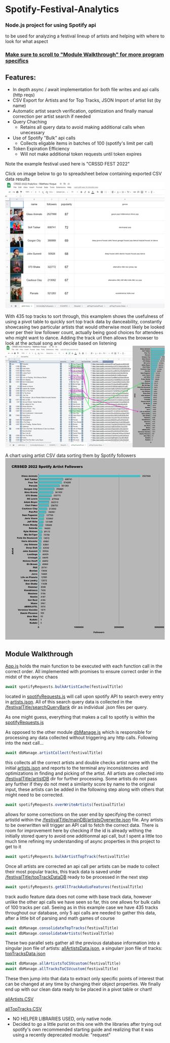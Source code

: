 # Spotify-Festival-Analytics
### Node.js project for using Spotify api
to be used for analyzing a festival lineup of artists and helping with where to look for what aspect

### [Make sure to scroll to "Module Walkthrough" for more program specifics](https://github.com/MatthewHoque/Spotify-Festival-Analytics/blob/main/README.md#module-walkthrough)
## Features:
  * In depth async / await implementation for both file writes and api calls (http reqs)  
  * CSV Export for Artists and for Top Tracks, JSON Import of artist list (by name)
  * Automatic artist search verification, optimization and finally manual correction per artist search if needed
  * Query Chaching
    * Retains all query data to avoid making additional calls when unecessary
  * Use of Spotify "Bulk" api calls
    * Collects eligable items in batches of 100 (spotify's limit per call)
  * Token Expiration Efficiency
    * Will not make additional token requests until token expires  

Note the example festival used here is "CRSSD FEST 2022"

Click on image below to go to spreadsheet below containing exported CSV data results
[![image](https://github.com/MatthewHoque/Spotify-Festival-Analytics/blob/main/readmeSources/googleSheet.jpg?raw=true)](https://docs.google.com/spreadsheets/d/1mtFT8Uqi2-639NRQHsrvIffb3SRx6czsqH5JREp7WNs/edit?usp=sharing)

With 435 top tracks to sort through, this examplem shows the usefulness of using a pivot table to quickly sort top track data by danceability, constantly showcasing two particular artists that would otherwise most likely be looked over per their low follower count, actually being good choices for attendees who might want to dance. Adding the track url then allows the browser to look at the actual song and decide based on listening
[![video discussion](https://github.com/MatthewHoque/Spotify-Festival-Analytics/blob/main/readmeSources/pivot.jpg?raw=true)](https://docs.google.com/spreadsheets/d/1mtFT8Uqi2-639NRQHsrvIffb3SRx6czsqH5JREp7WNs/edit#gid=502333132)

A chart using artist CSV data sorting them by Spotify followers
![byFollowers](https://github.com/MatthewHoque/Spotify-Festival-Analytics/blob/main/readmeSources/artistsByFollowers.jpg?raw=true)



## Module Walkthrough
[App.js](https://github.com/MatthewHoque/Spotify-Festival-Analytics/blob/main/app.js) holds the main function to be executed with each function call in the correct order. All implemented with promises to ensure correct order in the midst of the async chaos

 ```javascript
 await spotifyRequests.bulkArtistCache(festivalTitle) 
 ```
located in [spotifyRequests.js](https://github.com/MatthewHoque/Spotify-Festival-Analytics/blob/main/spotifyRequests.js) will call upon spotify API to search every entry in [artists.json](https://github.com/MatthewHoque/Spotify-Festival-Analytics/blob/main/CRSSD2022/mainDB/artists.json). All of this search query data is collected in the [/festivalTitle/searchQueryBank](https://github.com/MatthewHoque/Spotify-Festival-Analytics/tree/main/CRSSD2022/searchQueryBank) dir as individual .json files per query.

As one might guess, everything that makes a call to spotify is within the [spotifyRequests.js](https://github.com/MatthewHoque/Spotify-Festival-Analytics/blob/main/spotifyRequests.js)

As opposed to the other module [dbManage.js](https://github.com/MatthewHoque/Spotify-Festival-Analytics/blob/main/dbManage.js) which is responsible for processing any data collected without triggering any http calls. Following into the next call...

 ```javascript
 await dbManage.artistCollect(festivalTitle)
 ```
 
 this collects all the correct artists and double checks artist name with the initial [artists.json](https://github.com/MatthewHoque/Spotify-Festival-Analytics/blob/main/CRSSD2022/mainDB/artists.json) and reports to the terminal any inconsistencies and optimizations in finding and picking of the artist. All artists are collected into [/festivalTitle/artistDB](https://github.com/MatthewHoque/Spotify-Festival-Analytics/tree/main/CRSSD2022/artistDB) dir for further processing. Some artists do not pass any further if they do not meet a similarity score by name to the original input, these artists can be added in the following step along with others that might need to be corrected.
 
  ```javascript
 await spotifyRequests.overWriteArtists(festivalTitle)
 ```
 
 allows for some corrections on the user end by specifying the correct artistId within the [/festivalTitle/mainDB/artistsOverwrite.json](https://github.com/MatthewHoque/Spotify-Festival-Analytics/blob/main/CRSSD2022/mainDB/artistsOverwrite.json) file. Any artists to be overwritten will trigger an API call to fetch the correct data. There is room for improvement here by checking if the id is already withing the initially stored query to avoid one additionmal api call, but I spent a little too much time refining my understanding of async properties in this project to get to it
 
  ```javascript
 await spotifyRequests.bulkArtistTopTrack(festivalTitle)
 ```
 
 Once all artists are corrected an api call per artists can be made to collect their most popular tracks, this track data is saved under [/festivalTitle/topTrackDataDB](https://github.com/MatthewHoque/Spotify-Festival-Analytics/tree/main/CRSSD2022/topTracksDB) ready to be processed in the next step
 
   ```javascript
 await spotifyRequests.getAllTrackAudioFeatures(festivalTitle)
 ```
 
track audio feature data does not come with base track data, however unlike the other api calls we have seen so far, this one allows for bulk calls of 100 tracks per call. Seeing as in this example case we have 435 tracks throughout our database, only 5 api calls are needed to gather this data, after a little bit of parsing and math games of course
 
 ```javascript
await dbManage.consolidateTopTracks(festivalTitle)
await dbManage.consolidateArtists(festivalTitle)
 ```
 These two parallel sets gather all the previous database information into a singular json file of artists: [allArtistsData.json](https://github.com/MatthewHoque/Spotify-Festival-Analytics/blob/main/CRSSD2022/mainDB/allArtistsData.json), a singularr json file of tracks: [topTracksData.json](https://github.com/MatthewHoque/Spotify-Festival-Analytics/blob/main/CRSSD2022/mainDB/topTracksData.json) 
 
 
  ```javascript
await dbManage.allArtistsToCSVcustom(festivalTitle)
await dbManage.allTracksToCSVcustom(festivalTitle)
 ```
 
 These then jump into that data to extract only specific points of interest that can be changed at any time by changing their object properties.
 We finally end up with our clean data ready to be placed in a pivot table or chart!
 
 [allArtists.CSV](https://github.com/MatthewHoque/Spotify-Festival-Analytics/blob/main/CRSSD2022/mainDB/allArtists.CSV)
 
 [allTopTracks.CSV](https://github.com/MatthewHoque/Spotify-Festival-Analytics/blob/main/CRSSD2022/mainDB/allTopTracks.CSV)

 
 * NO HELPER LIBRARIES USED, only native node.
  * Decided to go a little purist on this one with the libraries after trying out spotify's own recommended starting guide and realizing that it was using a recently deprecated    module: "request" 
 




